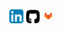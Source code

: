 <div align="center" class="social" style="margin: 10px">
 <!-- <a href="https://twitter.com/pedrohrosso"><img src="/resources/twitter.svg" alt="@pedrohrosso on Twitter.com" width="25"/></a>   -->
 <!-- <a href="https://www.instagram.com/phrosso"><img src="/resources/instagram.svg" alt="@phrosso on Instagram.com" width="25"/></a>  -->
 <a href="https://www.linkedin.com/in/phrosso/"><img src="/resources/linkedin.svg" alt="@phrosso on Linkedin.com" width="25"/></a>  
 <a href="https://github.com/PedrooHR"><img src="/resources/github.svg" alt="@PedrooHR on Github.com" width="25"/></a> 
<a href="https://gitlab.com/phrosso"><img src="/resources/gitlab.svg" alt="@phrosso on Gitlab.com" width="25"/></a> 
<div>